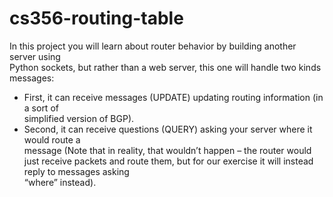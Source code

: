 # cs356-routing-table

In	this	project	you	will	learn	about	router	behavior	by building another	server	using	
Python	sockets,	but	rather	than	a	web	server,	this	one	will	handle two	kinds	messages:
- First,	it	can	receive messages	(UPDATE)	updating	routing	information (in	a	sort	of	
simplified	version	of	BGP).
- Second,	it	can	receive questions	(QUERY) asking	your	server	where	it would	route	a	
message (Note	that	in	reality,	that	wouldn’t	happen	– the	router	would just receive
packets	and route them,	but	for	our	exercise	it will	instead	reply	to	messages	asking	
“where” instead).	
